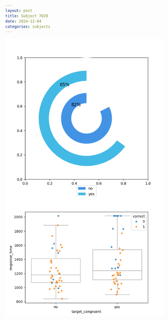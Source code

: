 ```yaml
---
layout: post
title: Subject 7029
date: 2024-12-04
categories: subjects
---
```


![](data/7029/run-19/7029_accuracy_target_congruence.png)
![](data/7029/run-19/7029_rt_congruence.png)
